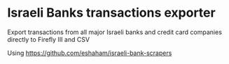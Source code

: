 # Israeli Banks transactions exporter
Export transactions from all major Israeli banks and credit card companies directly to Firefly III and CSV

Using https://github.com/eshaham/israeli-bank-scrapers

